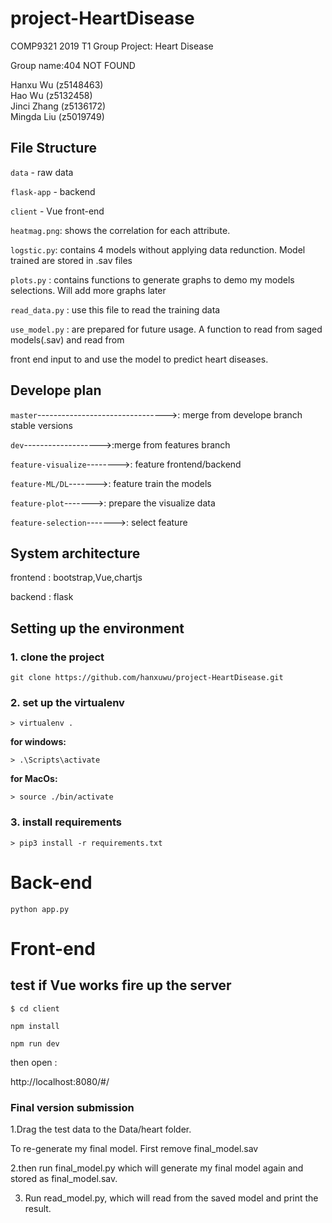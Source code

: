 # project-HeartDisease
COMP9321 2019 T1 Group Project: Heart Disease

Group name:404 NOT FOUND

Hanxu Wu (z5148463)  
Hao Wu (z5132458)  
Jinci Zhang (z5136172)  
Mingda Liu (z5019749)  

## File Structure  

`data` - raw data

`flask-app` - backend

`client` - Vue front-end

`heatmag.png`: shows the correlation for each attribute.

`logstic.py`:  contains 4 models without applying data redunction. Model trained are stored  in .sav files

`plots.py` : contains functions to generate graphs to demo my models selections. Will add more graphs later

`read_data.py` : use this file to read the training data

`use_model.py` : are prepared for future usage. A function to read from saged models(.sav) and read from 

front end input to and use the model to predict heart diseases.

## Develope plan  

`master`-------------------------------->: merge from develope branch stable versions  

`dev`------------------->:merge from features branch  

`feature-visualize`-------->: feature frontend/backend  

`feature-ML/DL`------->: feature train the models  

`feature-plot`------->: prepare the visualize data 

`feature-selection`------->: select feature

## System architecture  

frontend : bootstrap,Vue,chartjs

backend : flask


## Setting up the environment  

### 1. clone the project  
```
git clone https://github.com/hanxuwu/project-HeartDisease.git
```

### 2. set up the virtualenv  

```
> virtualenv .
```

__for windows:__
```
> .\Scripts\activate
```


__for MacOs:__
```
> source ./bin/activate
```

### 3. install requirements  

```
> pip3 install -r requirements.txt
```

# Back-end

```
python app.py
```

# Front-end


## test if Vue works fire up the server  

```
$ cd client

npm install

npm run dev
```

then open :  

http://localhost:8080/#/


### Final version submission

1.Drag the test data to the Data/heart folder.

To re-generate my final model. First remove final_model.sav 

2.then run final_model.py which will generate my final model again and stored as final_model.sav.

3. Run read_model.py, which will read from the saved model and print the result.